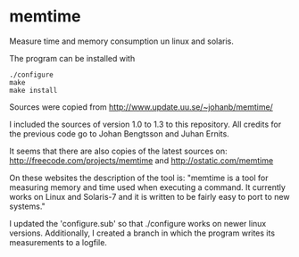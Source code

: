 memtime
=======

Measure time and memory consumption un linux and solaris.

The program can be installed with
```
./configure
make
make install
```



Sources were copied from http://www.update.uu.se/~johanb/memtime/

I included the sources of version 1.0 to 1.3 to this repository.
All credits for the previous code go to Johan Bengtsson and Juhan Ernits.


It seems that there are also copies of the latest sources on:
http://freecode.com/projects/memtime
and
http://ostatic.com/memtime

On these websites the description of the tool is:
"memtime is a tool for measuring memory and time used when executing a command. It currently works on Linux and Solaris-7 and it is written to be fairly easy to port to new systems."

I updated the 'configure.sub' so that ./configure works on newer linux versions.
Additionally, I created a branch in which the program writes its measurements to a logfile.

